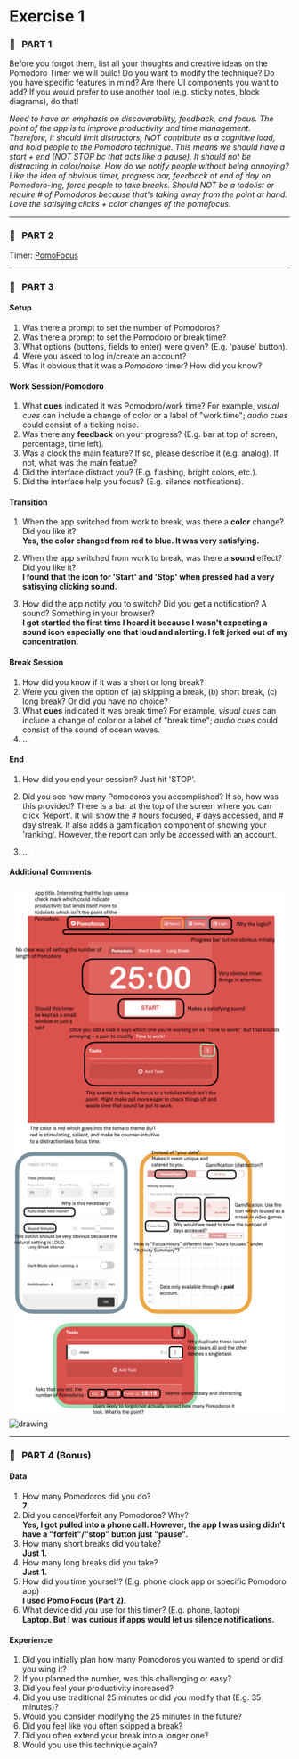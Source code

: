 # Exercise 1


### :tomato: &nbsp; PART 1
Before you forgot them, list all your thoughts and creative ideas on the Pomodoro Timer we will build! Do you want to modify the technique? Do you have specific features in mind? Are there UI components you want to add? If you would prefer to use another tool (e.g. sticky notes, block diagrams), do that!

*Need to have an emphasis on discoverability, feedback, and focus. The point of the app is to improve productivity and time management. Therefore, it should limit distractors, NOT contribute as a cognitive load, and hold people to the Pomodoro technique. This means we should have a start + end (NOT STOP bc that acts like a pause). It should not be distracting in color/noise. How do we notify people without being annoying? Like the idea of obvious timer, progress bar, feedback at end of day on Pomodoro-ing, force people to take breaks. Should NOT be a todolist or require # of Pomodoros because that's taking away from the point at hand. Love the satisying clicks + color changes of the pomofocus.*

---

### :tomato: &nbsp; PART 2 <br/>

Timer: [PomoFocus](https://pomofocus.io/) 

---

### :tomato: &nbsp; PART 3

#### Setup
1. Was there a prompt to set the number of Pomodoros? 
2. Was there a prompt to set the Pomodoro or break time? 
3. What options (buttons, fields to enter) were given? (E.g. 'pause' button).
4. Were you asked to log in/create an account?
5. Was it obvious that it was a *Pomodoro* timer? How did you know?

#### Work Session/Pomodoro
1. What **cues** indicated it was Pomodoro/work time? For example, *visual cues* can include a change of color or a label of "work time"; *audio cues* could consist of a ticking noise.
2. Was there any **feedback** on your progress? (E.g. bar at top of screen, percentage, time left).
3. Was a clock the main feature? If so, please describe it (e.g. analog). If not, what was the main featue?
4. Did the interface distract you? (E.g. flashing, bright colors, etc.).
5. Did the interface help you focus? (E.g. silence notifications).

#### Transition
1. When the app switched from work to break, was there a **color** change? Did you like it? <br/>
    **Yes, the color changed from red to blue. It was very satisfying.**

2. When the app switched from work to break, was there a **sound** effect? Did you like it? <br/>
    **I found that the icon for 'Start' and 'Stop' when pressed had a very satisying clicking sound.**

3. How did the app notify you to switch? Did you get a notification? A sound? Something in your browser? <br/>
    **I got startled the first time I heard it because I wasn't expecting a sound icon especially one that loud and alerting. I felt jerked out of my concentration.**


#### Break Session
1. How did you know if it was a short or long break?
2. Were you given the option of (a) skipping a break, (b) short break, (c) long break? Or did you have no choice?
3. What **cues** indicated it was break time? For example, *visual cues* can include a change of color or a label of "break time"; *audio cues* could consist of the sound of ocean waves.
4. ...

#### End
1. How did you end your session? 
    Just hit 'STOP'.

2. Did you see how many Pomodoros you accomplished? If so, how was this provided?
    There is a bar at the top of the screen where you can click 'Report'. It will show the # hours focused, # days accessed, and # day streak. It also adds a gamification component of showing your 'ranking'. However, the report can only be accessed with an account.

3. ...


#### Additional Comments
![PomoFocus main](/admin/exercises/nicole_images/work_mode_main.png)
![PomoFocus settings](nicole_images/work_mode_settings.png)
<img src="nicole_images/work_mode_main.png.jpg" alt="drawing" width="200"/>

---

### :tomato: &nbsp; PART 4 (Bonus)

#### Data
1. How many Pomodoros did you do? <br/>
   **7**.
2. Did you cancel/forfeit any Pomodoros? Why? <br/>
    **Yes, I got pulled into a phone call. However, the app I was using didn't have a "forfeit"/"stop" button just "pause".**
3. How many short breaks did you take? <br/>
    **Just 1.**
4. How many long breaks did you take? <br/>
    **Just 1.**
5. How did you time yourself? (E.g. phone clock app or specific Pomodoro app) <br/>
   **I used Pomo Focus (Part 2).**
6. What device did you use for this timer? (E.g. phone, laptop) <br/>
    **Laptop. But I was curious if apps would let us silence notifications.**

#### Experience
1. Did you initially plan how many Pomodoros you wanted to spend or did you wing it?
2. If you planned the number, was this challenging or easy?
3. Did you feel your productivity increased?
4. Did you use traditional 25 minutes or did you modify that (E.g. 35 minutes)?
5. Would you consider modifying the 25 minutes in the future?
6. Did you feel like you often skipped a break?
7. Did you often extend your break into a longer one?
8. Would you use this technique again?
